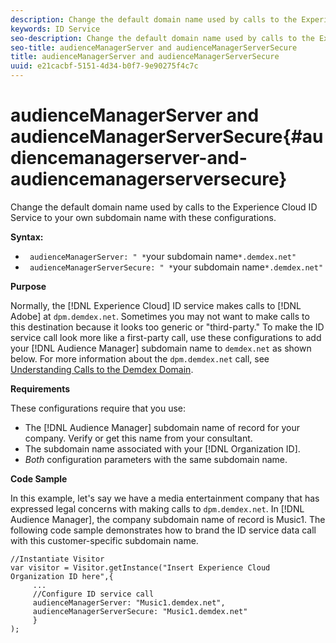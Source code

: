 ```yaml
---
description: Change the default domain name used by calls to the Experience Cloud ID Service to your own subdomain name with these configurations.
keywords: ID Service
seo-description: Change the default domain name used by calls to the Experience Cloud ID Service to your own subdomain name with these configurations.
seo-title: audienceManagerServer and audienceManagerServerSecure
title: audienceManagerServer and audienceManagerServerSecure
uuid: e21cacbf-5151-4d34-b0f7-9e90275f4c7c
---
```


# audienceManagerServer and audienceManagerServerSecure{#audiencemanagerserver-and-audiencemanagerserversecure}

Change the default domain name used by calls to the Experience Cloud ID Service to your own subdomain name with these configurations.

 **Syntax:**

* ` audienceManagerServer: " *`your subdomain name`*.demdex.net"` 
* ` audienceManagerServerSecure: " *`your subdomain name`*.demdex.net"`

**Purpose**

Normally, the [!DNL Experience Cloud] ID service makes calls to [!DNL Adobe] at `dpm.demdex.net`. Sometimes you may not want to make calls to this destination because it looks too generic or "third-party." To make the ID service call look more like a first-party call, use these configurations to add your [!DNL Audience Manager] subdomain name to `demdex.net` as shown below. For more information about the `dpm.demdex.net` call, see [Understanding Calls to the Demdex Domain](https://marketing.adobe.com/resources/help/en_US/aam/demdex-calls.html).

**Requirements**

These configurations require that you use:

* The [!DNL Audience Manager] subdomain name of record for your company. Verify or get this name from your consultant. 
* The subdomain name associated with your [!DNL Organization ID]. 
* *Both* configuration parameters with the same subdomain name.

**Code Sample**

In this example, let's say we have a media entertainment company that has expressed legal concerns with making calls to `dpm.demdex.net`. In [!DNL Audience Manager], the company subdomain name of record is Music1. The following code sample demonstrates how to brand the ID service data call with this customer-specific subdomain name.

```
//Instantiate Visitor 
var visitor = Visitor.getInstance("Insert Experience Cloud Organization ID here",{ 
     ... 
     //Configure ID service call 
     audienceManagerServer: "Music1.demdex.net", 
     audienceManagerServerSecure: "Music1.demdex.net" 
     } 
);
```

